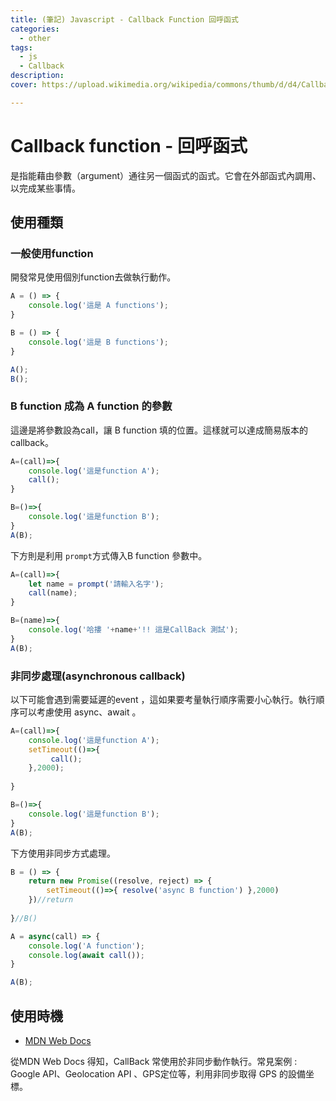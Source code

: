 ```yaml
---
title: (筆記) Javascript - Callback Function 回呼函式
categories: 
  - other
tags: 
  - js
  - Callback
description:
cover: https://upload.wikimedia.org/wikipedia/commons/thumb/d/d4/Callback-notitle.svg/740px-Callback-notitle.svg.png

---
```

# Callback function - 回呼函式
是指能藉由參數（argument）通往另一個函式的函式。它會在外部函式內調用、以完成某些事情。

## 使用種類
### 一般使用function
開發常見使用個別function去做執行動作。
```js
A = () => {
    console.log('這是 A functions');
}

B = () => {
    console.log('這是 B functions');
}

A();
B();
```

### B function 成為 A function 的參數
這邊是將參數設為call，讓 B function 填的位置。這樣就可以達成簡易版本的callback。
```js
A=(call)=>{
    console.log('這是function A');
    call();
}

B=()=>{
    console.log('這是function B');
}
A(B);
```

下方則是利用 ```prompt```方式傳入B function 參數中。
```js
A=(call)=>{
    let name = prompt('請輸入名字');
    call(name);
}

B=(name)=>{
    console.log('哈摟 '+name+'!! 這是CallBack 測試');
}
A(B);
```

### 非同步處理(asynchronous callback)
以下可能會遇到需要延遲的event ，這如果要考量執行順序需要小心執行。執行順序可以考慮使用 async、await 。 
```js
A=(call)=>{
    console.log('這是function A');
    setTimeout(()=>{
         call();
    },2000);
   
}

B=()=>{
    console.log('這是function B');
}
A(B);
```

下方使用非同步方式處理。
```js
B = () => {
    return new Promise((resolve, reject) => {
        setTimeout(()=>{ resolve('async B function') },2000)
    })//return
    
}//B()

A = async(call) => {
    console.log('A function');
    console.log(await call());
}

A(B);
```

## 使用時機
- [MDN Web Docs](https://developer.mozilla.org/zh-TW/docs/Glossary/Callback_function)

從MDN Web Docs 得知，CallBack 常使用於非同步動作執行。常見案例 : Google API、Geolocation API 、GPS定位等，利用非同步取得 GPS 的設備坐標。


